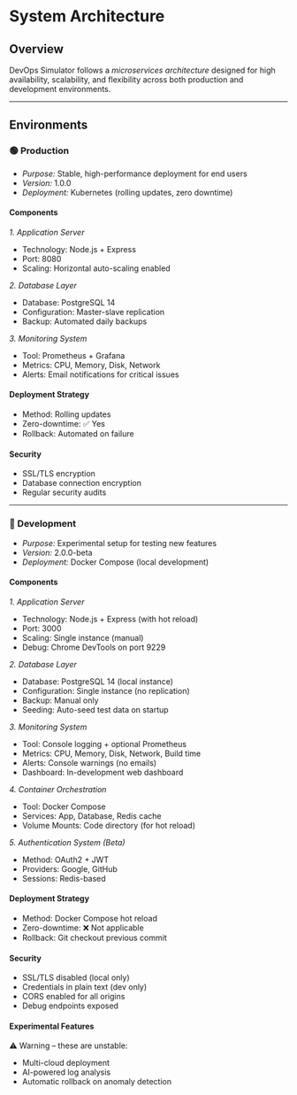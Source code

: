 # System Architecture

## Overview
DevOps Simulator follows a *microservices architecture* designed for high availability, scalability, and flexibility across both production and development environments.

---

## Environments

### 🟢 Production
- *Purpose:* Stable, high-performance deployment for end users  
- *Version:* 1.0.0  
- *Deployment:* Kubernetes (rolling updates, zero downtime)

#### Components
*1. Application Server*
- Technology: Node.js + Express  
- Port: 8080  
- Scaling: Horizontal auto-scaling enabled  

*2. Database Layer*
- Database: PostgreSQL 14  
- Configuration: Master-slave replication  
- Backup: Automated daily backups  

*3. Monitoring System*
- Tool: Prometheus + Grafana  
- Metrics: CPU, Memory, Disk, Network  
- Alerts: Email notifications for critical issues  

#### Deployment Strategy
- Method: Rolling updates  
- Zero-downtime: ✅ Yes  
- Rollback: Automated on failure  

#### Security
- SSL/TLS encryption  
- Database connection encryption  
- Regular security audits  

---

### 🧪 Development
- *Purpose:* Experimental setup for testing new features  
- *Version:* 2.0.0-beta  
- *Deployment:* Docker Compose (local development)

#### Components
*1. Application Server*
- Technology: Node.js + Express (with hot reload)  
- Port: 3000  
- Scaling: Single instance (manual)  
- Debug: Chrome DevTools on port 9229  

*2. Database Layer*
- Database: PostgreSQL 14 (local instance)  
- Configuration: Single instance (no replication)  
- Backup: Manual only  
- Seeding: Auto-seed test data on startup  

*3. Monitoring System*
- Tool: Console logging + optional Prometheus  
- Metrics: CPU, Memory, Disk, Network, Build time  
- Alerts: Console warnings (no emails)  
- Dashboard: In-development web dashboard  

*4. Container Orchestration*
- Tool: Docker Compose  
- Services: App, Database, Redis cache  
- Volume Mounts: Code directory (for hot reload)  

*5. Authentication System (Beta)*
- Method: OAuth2 + JWT  
- Providers: Google, GitHub  
- Sessions: Redis-based  

#### Deployment Strategy
- Method: Docker Compose hot reload  
- Zero-downtime: ❌ Not applicable  
- Rollback: Git checkout previous commit  

#### Security
- SSL/TLS disabled (local only)  
- Credentials in plain text (dev only)  
- CORS enabled for all origins  
- Debug endpoints exposed  

#### Experimental Features
⚠ Warning – these are unstable:  
- Multi-cloud deployment  
- AI-powered log analysis  
- Automatic rollback on anomaly detection